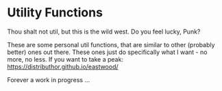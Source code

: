 # Utility Functions

Thou shalt not util, but this is the wild west. Do you feel lucky, Punk?

These are some personal util functions, that are similar to other (probably better) ones out there. These ones just do specifically what I want - no more, no less. If you want to take a peak: https://distributhor.github.io/eastwood/

Forever a work in progress ...
